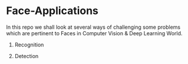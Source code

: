 # Face-Applications

In this repo we shall look at several ways of challenging some problems which are pertinent to Faces in Computer Vision & Deep Learning World.

1. Recognition

2. Detection